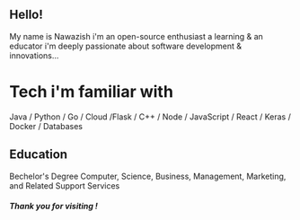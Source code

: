 ## Hello!

My name is Nawazish i'm an open-source enthusiast a learning & an educator i'm deeply passionate about software development & innovations...

# Tech i'm familiar with

Java / Python / Go / Cloud /Flask / C++ / Node / 
JavaScript / React / Keras / Docker / Databases
## Education

Bechelor's Degree Computer, Science, Business, Management, Marketing, and Related Support Services


##### Thank you for visiting !


```markdown

```

```markdown

```


